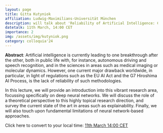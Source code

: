 ```yaml
---
layout: page
title: Gitta Kutyniok
affiliation: Ludwig-Maximilians-Universität München
description: will talk about 'Reliability of Artificial Intelligence: Chances and Challenges'
datetalk: 11th March, 14:00 CET
importance: 2
img: /assets/img/kutyniok.png
category: colloquia'24
---
```


<p>



<b>Abstract</b>: Artificial intelligence is currently leading to one breakthrough after the other, both in public life with, for instance, autonomous driving and speech recognition, and in the sciences in areas such as medical imaging or molecular dynamics. However, one current major drawback worldwide, in particular, in light of regulations such as the EU AI Act and the G7 Hiroshima AI Process, is the lack of reliability of such methodologies.

In this lecture, we will provide an introduction into this vibrant research area, focussing specifically on deep neural networks. We will discuss the role of a theoretical perspective to this highly topical research direction, and survey the current state of the art in areas such as explainability. Finally, we will also touch upon fundamental limitations of neural network-based approaches.    
</p> 


Click here to convert to your local time: <a href='https://www.timeanddate.com/worldclock/fixedtime.html?msg=B%3DM2L+-+Gitta+Kutyniok&iso=20240311T14&p1=31&ah=1&am=30' target='time'>11th March 14:00 CET </a>


<!--
<iframe width="560" height="315" src="https://www.youtube.com/embed/N5vghYGwARQ" title="YouTube video player" frameborder="0" allow="accelerometer; autoplay; clipboard-write; encrypted-media; gyroscope; picture-in-picture; web-share" allowfullscreen></iframe>

Click here to <a href="https://mat.uab.cat/~rubio/bM2L/Lackenby-bM2L.pdf" target="slideslackenby">download the slides</a>.-->